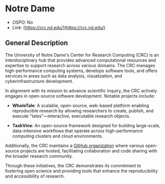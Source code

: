 # Notre Dame 

- *OSPO*: No
- *Link*: [https://crc.nd.edu/](https://crc.nd.edu/)

## General Description

The University of Notre Dame's Center for Research Computing (CRC) is an interdisciplinary hub that provides advanced computational resources and expertise to support research across various domains. The CRC manages high-performance computing systems, develops software tools, and offers services in areas such as data analysis, visualization, and cyberinfrastructure development. 

In alignment with its mission to advance scientific inquiry, the CRC actively engages in open-source software development. Notable projects include:

- **WholeTale**: A scalable, open-source, web-based platform enabling reproducible research by allowing researchers to create, publish, and execute "tales"—interactive, executable research objects. 

- **TaskVine**: An open-source framework designed for building large-scale, data-intensive workflows that operate across high-performance computing clusters and cloud environments. 

Additionally, the CRC maintains a [GitHub organization](https://github.com/crcresearch) where various open-source projects are hosted, facilitating collaboration and code sharing with the broader research community.

Through these initiatives, the CRC demonstrates its commitment to fostering open science and providing tools that enhance the reproducibility and accessibility of research.